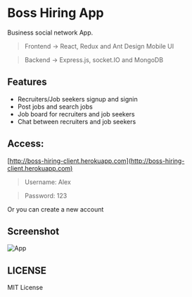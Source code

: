 # Boss Hiring App

Business social network App.

> Frontend -> React, Redux and Ant Design Mobile UI

> Backend -> Express.js, socket.IO and MongoDB

## Features
- Recruiters/Job seekers signup and signin
- Post jobs and search jobs
- Job board for recruiters and job seekers
- Chat between recruiters and job seekers

## Access:

[http://boss-hiring-client.herokuapp.com](http://boss-hiring-client.herokuapp.com)

> Username: Alex

> Password: 123

Or you can create a new account

## Screenshot

![App](https://user-images.githubusercontent.com/43511249/90716518-23efe300-e27b-11ea-8b62-1f308d5a37ee.png)

## LICENSE

MIT License

